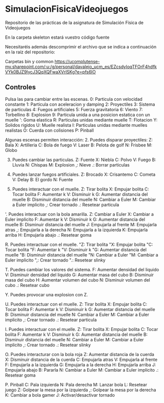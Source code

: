 # SimulacionFisicaVideojuegos
Repositorio de las prácticas de la asignatura de Simulación Física de Videojuegos

En la carpeta skeleton estará vuestro código fuente

Necesitaréis además descomprimir el archivo que se indica a continuación en la raíz del repositorio:

Carpetas bin y common https://ucomplutense-my.sharepoint.com/:u:/g/personal/davalejo_ucm_es/EZcsdyIoqTFOrF4hdfkVYk0BJZ9IycJ3QqXQFwaXVrlSKg?e=pfs6IO

## Controles

Pulsa las para cambiar entre las escenas.
0: Particula con velocidad constante
1: Particula con aceleracion y damping
2: Proyectiles
3: Sistema de particulas
4: Fuegos artificiales
5: Fuerza gravitatoria
6: Viento
7: Torbellino
8: Explosion
9: Particula unida a una posicion estatica con un muelle
': Goma elastica
R: Particulas unidas mediante muelle
T: Flotacion
Y: Solidos rigidos
U: Muelle realista
I: Particulas unidas mediante muelles realistas
O: Cuerda con colisiones
P: Pinball

Algunas escenas permiten interacción:
2. Puedes disparar proyectiles:
Z: Bala
X: Artilleria
C: Bola de fuego
V: Laser
B: Pelota de golf
N: Frisbee
M: Globo

3. Puedes cambiar las particulas.
Z: Fuente
X: Niebla
C: Polvo
V: Fuego
B: Lluvia
N: Chispas
M: Explosion
,: Nieve
.: Borrar particulas

4. Puedes lanzar fuegos artificiales.
Z: Brocado
X: Crisantemo
C: Cometa
V: Delay
B: El gordo
N: Fuente

9. Puedes interactuar con el muelle.
Z: Tirar bolita
X: Empujar bolita
C: Tocar bolita
F: Aumentar k
V: Disminuir k
G: Aumentar distancia del muelle
B: Disminuir distancia del muelle
N: Cambiar a Euler
M: Cambiar a Euler implicito
,: Crear tornado
.: Resetear particula

'. Puedes interactuar con la bola amarilla.
Z: Cambiar a Euler
X: Cambiar a Euler implicito
F: Aumentar k
V: Disminuir k
G: Aumentar distancia del muelle
B: Disminuir distancia del muelle
J: Empujarla al frente
M: Empujarla atras
,: Empujarla a la derecha
N: Empujarla a la izquierda
K: Empujarla arriba
H: Empujarla abajo
.: Resetear goma

R. Puedes interactuar con el muelle.
"Z: Tirar bolita
"X: Empujar bolita
"C: Tocar bolita
"F: Aumentar k
"V: Disminuir k
"G: Aumentar distancia del muelle
"B: Disminuir distancia del muelle
"N: Cambiar a Euler
"M: Cambiar a Euler implicito
",: Crear tornado
".: Resetear slinky

T. Puedes cambiar los valores del sistema.
F: Aumentar densidad del liquido
V: Disminuir densidad del liquido
G: Aumentar masa del cubo
B: Disminuir masa del cubo
H: Aumentar volumen del cubo
N: Disminuir volumen del cubo
.: Resetear cubo

Y. Puedes provocar una explosion con Z.

U. Puedes interactuar con el muelle.
Z: Tirar bolita
X: Empujar bolita
C: Tocar bolita
F: Aumentar k
V: Disminuir k
G: Aumentar distancia del muelle
B: Disminuir distancia del muelle
N: Cambiar a Euler
M: Cambiar a Euler implicito
,: Crear tornado
.: Resetear particula

I. Puedes interactuar con el muelle.
Z: Tirar bolita
X: Empujar bolita
C: Tocar bolita
F: Aumentar k
V: Disminuir k
G: Aumentar distancia del muelle
B: Disminuir distancia del muelle
N: Cambiar a Euler
M: Cambiar a Euler implicito
,: Crear tornado
.: Resetear slinky

O. Puedes interacturar con la bola roja
Z: Aumentar distancia de la cuerda
X: Disminuir distancia de la cuerda
C: Empujarla atras
V: Empujarla al frente
F: Empujarla a la izquierda
G: Empujarla a la derecha
H: Empujarla arriba
J: Empujarla abajo
B: Pararla
N: Cambiar a Euler
M: Cambiar a Euler implicito
.: Resetear goma

P. Pinball
C: Pala izquierda
N: Pala derecha
M: Lanzar bola
L: Resetear juego
Z: Golpear la mesa por la izquierda
,: Golpear la mesa por la derecha
K: Cambiar a bola gamer
J: Activar/desactivar tornado